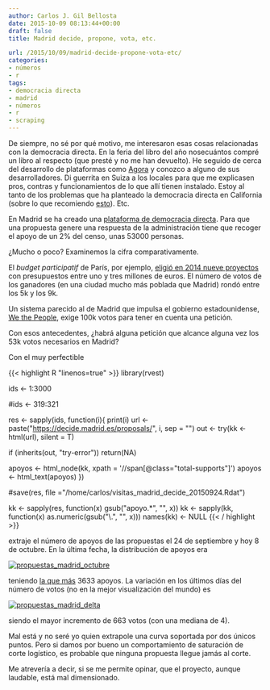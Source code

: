 ```yaml
---
author: Carlos J. Gil Bellosta
date: 2015-10-09 08:13:44+00:00
draft: false
title: Madrid decide, propone, vota, etc.

url: /2015/10/09/madrid-decide-propone-vota-etc/
categories:
- números
- r
tags:
- democracia directa
- madrid
- números
- r
- scraping
---
```


De siempre, no sé por qué motivo, me interesaron esas cosas relacionadas con la democracia directa. En la feria del libro del año nosecuántos compré un libro al respecto (que presté y no me han devuelto). He seguido de cerca del desarrollo de plataformas como [Agora](https://agoravoting.com/) y conozco a alguno de sus desarrolladores. Di guerrita en Suiza a los locales para que me explicasen pros, contras y funcionamientos de lo que allí tienen instalado. Estoy al tanto de los problemas que ha planteado la democracia directa en California (sobre lo que recomiendo [esto](http://www.economist.com/node/18548119)). Etc.

En Madrid se ha creado una [plataforma de democracia directa](https://decide.madrid.es/proposals). Para que una propuesta genere una respuesta de la administración tiene que recoger el apoyo de un 2% del censo, unas 53000 personas.

¿Mucho o poco? Examinemos la cifra comparativamente.

El _budget participatif_ de París, por ejemplo, [eligió en 2014 nueve proyectos](https://budgetparticipatif.paris.fr/bp/je-vote.html) con presupuestos entre uno y tres millones de euros. El número de votos de los ganadores (en una ciudad mucho más poblada que Madrid) rondó entre los 5k y los 9k.

Un sistema parecido al de Madrid que impulsa el gobierno estadounidense, [We the People](https://petitions.whitehouse.gov/), exige 100k votos para tener en cuenta una petición.

Con esos antecedentes, ¿habrá alguna petición que alcance alguna vez los 53k votos necesarios en Madrid?

Con el muy perfectible

{{< highlight R "linenos=true" >}}
library(rvest)

ids <- 1:3000

#ids <- 319:321

res <- sapply(ids, function(i){
  print(i)
  url <- paste("https://decide.madrid.es/proposals/", i, sep = "")
  out <- try(kk <- html(url), silent = T)

  if (inherits(out, "try-error"))
    return(NA)

  apoyos <- html_node(kk,
    xpath = '//span[@class="total-supports"]')
  apoyos <- html_text(apoyos)
})

#save(res, file ="/home/carlos/visitas_madrid_decide_20150924.Rdat")

kk <- sapply(res, function(x) gsub("apoyo.*", "", x))
kk <- sapply(kk, function(x) as.numeric(gsub("\\.", "", x)))
names(kk) <- NULL
{{< / highlight >}}


extraje el número de apoyos de las propuestas el 24 de septiembre y hoy 8 de octubre. En la última fecha, la distribución de apoyos era

[![propuestas_madrid_octubre](/wp-uploads/2015/10/propuestas_madrid_octubre.png#center)
](/wp-uploads/2015/10/propuestas_madrid_octubre.png#center)

teniendo [la que más](https://decide.madrid.es/proposals/199) 3633 apoyos. La variación en los últimos días del número de votos (no en la mejor visualización del mundo) es

[![propuestas_madrid_delta](/wp-uploads/2015/10/propuestas_madrid_delta.png#center)
](/wp-uploads/2015/10/propuestas_madrid_delta.png#center)

siendo el mayor incremento de 663 votos (con una mediana de 4).

Mal está y no seré yo quien extrapole una curva soportada por dos únicos puntos. Pero si damos por bueno un comportamiento de saturación de corte logístico, es probable que ninguna propuesta llegue jamás al corte.

Me atrevería a decir, si se me permite opinar, que el proyecto, aunque laudable, está mal dimensionado.
